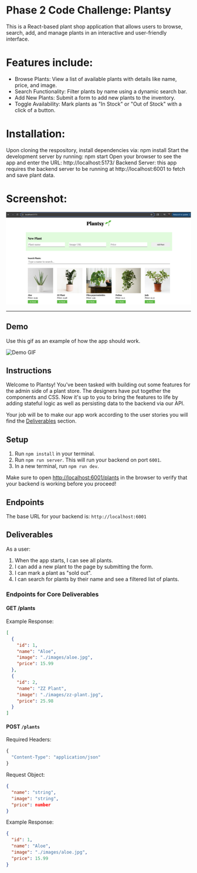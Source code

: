 # Phase 2 Code Challenge: Plantsy

This is a React-based plant shop application that allows users to browse, search, add, and manage plants in an interactive and user-friendly interface.

# Features include:
- Browse Plants: View a list of available plants with details like name, price, and image.
- Search Functionality: Filter plants by name using a dynamic search bar.
- Add New Plants: Submit a form to add new plants to the inventory.
- Toggle Availability: Mark plants as "In Stock" or "Out of Stock" with a click of a button.

# Installation:
Upon cloning the respository, install dependencies via:
  npm install
Start the development server by running:
  npm start
Open your browser to see the app and enter the URL:
  http://localhost:5173/
Backend Server: this app requires the backend server to be running at http://localhost:6001 to fetch and save plant data.

# Screenshot:

![Plantsy Screenshot](./assets/PlantsyScreenshot.png)

-----

## Demo

Use this gif as an example of how the app should work.

![Demo GIF](./demo.gif)

## Instructions

Welcome to Plantsy! You've been tasked with building out some features for the
admin side of a plant store. The designers have put together the components and
CSS. Now it's up to you to bring the features to life by adding stateful logic
as well as persisting data to the backend via our API.

Your job will be to make our app work according to the user stories you will
find the [Deliverables](#Deliverables) section.

## Setup

1. Run `npm install` in your terminal.
2. Run `npm run server`. This will run your backend on port `6001`.
3. In a new terminal, run `npm run dev`.

Make sure to open [http://localhost:6001/plants](http://localhost:6001/plants)
in the browser to verify that your backend is working before you proceed!

## Endpoints

The base URL for your backend is: `http://localhost:6001`

## Deliverables

As a user:

1. When the app starts, I can see all plants.
2. I can add a new plant to the page by submitting the form.
3. I can mark a plant as "sold out".
4. I can search for plants by their name and see a filtered list of plants.

### Endpoints for Core Deliverables

#### GET /plants

Example Response:

```json
[
  {
    "id": 1,
    "name": "Aloe",
    "image": "./images/aloe.jpg",
    "price": 15.99
  },
  {
    "id": 2,
    "name": "ZZ Plant",
    "image": "./images/zz-plant.jpg",
    "price": 25.98
  }
]
```

#### POST `/plants`

Required Headers:

```js
{
  "Content-Type": "application/json"
}
```

Request Object:

```json
{
  "name": "string",
  "image": "string",
  "price": number
}
```

Example Response:

```json
{
  "id": 1,
  "name": "Aloe",
  "image": "./images/aloe.jpg",
  "price": 15.99
}
```
